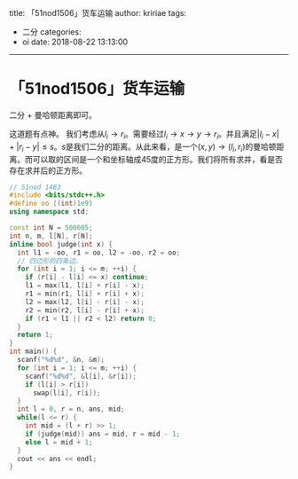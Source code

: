 title: 「51nod1506」货车运输
author: kririae
tags:
  - 二分
categories:
  - oi
date: 2018-08-22 13:13:00
---
# 「51nod1506」货车运输

二分 + 曼哈顿距离即可。

<!--more-->

这道题有点神。
我们考虑从$l_i \rightarrow r_i$。需要经过$l_i \rightarrow x \rightarrow y \rightarrow r_i$。并且满足$|l_i - x| + |r_i - y| \leq s$。$s$是我们二分的距离。从此来看，是一个$(x, y) \rightarrow (l_i, r_i)$的曼哈顿距离。而可以取的区间是一个和坐标轴成$45$度的正方形。我们将所有求并，看是否存在求并后的正方形。

```cpp
// 51nod 1463
#include <bits/stdc++.h>
#define oo ((int)1e9)
using namespace std;

const int N = 500005;
int n, m, l[N], r[N];
inline bool judge(int x) {
  int l1 = -oo, r1 = oo, l2 = -oo, r2 = oo;
  // 四边形的四条边。
  for (int i = 1; i <= m; ++i) {
    if (r[i] - l[i] <= x) continue;
    l1 = max(l1, l[i] + r[i] - x);
    r1 = min(r1, l[i] + r[i] + x);
    l2 = max(l2, l[i] - r[i] - x);
    r2 = min(r2, l[i] - r[i] + x);
    if (r1 < l1 || r2 < l2) return 0;
  }
  return 1;
}
int main() {
  scanf("%d%d", &n, &m);
  for (int i = 1; i <= m; ++i) {
    scanf("%d%d", &l[i], &r[i]);
    if (l[i] > r[i])
      swap(l[i], r[i]);
  }
  int l = 0, r = n, ans, mid;
  while(l <= r) {
    int mid = (l + r) >> 1;
    if (judge(mid)) ans = mid, r = mid - 1;
    else l = mid + 1;
  }
  cout << ans << endl;
}
```